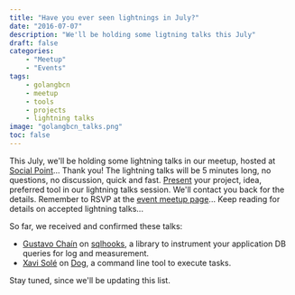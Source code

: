 ```yaml
---
title: "Have you ever seen lightnings in July?"
date: "2016-07-07"
description: "We'll be holding some ligtning talks this July"
draft: false
categories:
    - "Meetup"
    - "Events"
tags:
    - golangbcn
    - meetup
    - tools
    - projects
    - lightning talks
image: "golangbcn_talks.png"
toc: false
---
```


This July, we'll be holding some lightning talks in our meetup, hosted at [Social Point]... Thank you!
The lightning talks will be 5 minutes long, no questions, no discussion, quick and fast.
[Present] your project, idea, preferred tool in our lightning talks session.
We'll contact you back for the details.
Remember to RSVP at the [event meetup page]... Keep reading for details on accepted lightning talks...

<!--more-->

So far, we received and confirmed these talks:

  - [Gustavo Chaín] on [sqlhooks], a library to instrument your application DB queries for log and measurement.
  - [Xavi Solé] on [Dog], a command line tool to execute tasks.

Stay tuned, since we'll be updating this list.

  [Social Point]: http://socialpoint.com "Social Point"
  [Present]: https://golangbcn.typeform.com/to/PCKIdF "Lightning talks proposal form"
  [event meetup page]: http://www.meetup.com/es-ES/Golang-Barcelona/events/232303170/ "July event meetup page"
  [Gustavo Chaín]: https://twitter.com/gchaincl "Gustavo Chaín"
  [sqlhooks]: https://github.com/gchaincl/sqlhooks "sqlhooks"
  [Xavi Solé]: https://twitter.com/xavi_xsb "Xavi Solé"
  [Dog]: https://github.com/dogtools/dog "Dog"
